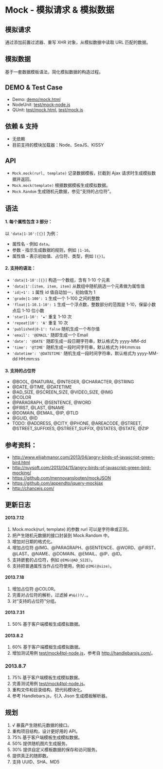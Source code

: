 # Mock - 模拟请求 & 模拟数据

## 模拟请求
通过添加前置过滤器、重写 XHR 对象，从模拟数据中读取 URL 匹配的数据。

## 模拟数据
基于一套数据模板语法，简化模拟数据的构造过程。

## DEMO & Test Case
* Demo: [demo/mock.html](https://github.com/nuysoft/Mock/blob/master/demo/mock.html)
* NodeUnit: [test/mock-node.js](https://github.com/nuysoft/Mock/blob/master/test/mock-node.js)
* QUnit: [test/mock.html](https://github.com/nuysoft/Mock/blob/master/test/mock.html), [test/mock.js](https://github.com/nuysoft/Mock/blob/master/test/mock.js)

## 依赖 & 支持
* 无依赖
* 目前支持的模块加载器：Node、SeaJS、KISSY

## API
* `Mock.mock(rurl, template)` 记录数据模板，拦截到 Ajax 请求时生成模拟数据并返回。
* `Mock.mock(template)` 根据数据模板生成模拟数据。
* `Mock.Random` 生成随机元数据，参见“支持的占位符”。

## 语法

#### 1. 每个属性包含 3 部分：

以 `'data|1-10':[{}]` 为例：
* 属性名 - 例如 `data`。
* 参数 - 指示生成数据的规则，例如 `|1-10`。
* 属性值 - 表示初始值、占位符、类型，例如 `[{}]`。

#### 2. 支持的语法：
* `'data|1-10':[{}]` 构造一个数组，含有 1-10 个元素
* `'data|1':[item, item, item]` 从数组中随机挑选一个元素做为属性值
* `'id|+1': 1` 属性 id 值自动加一，初始值为 1
* `'grade|1-100': 1` 生成一个 1-100 之间的整数
* `'float|1-10.1-10': 1` 生成一个浮点数，整数部分的范围是 1-10，保留小数点后 1-10 位小数
* `'star|1-10': '★'` 重复 1-10 次
* `'repeat|10': 'A'` 重复 10 次
* `'published|0-1': false` 随机生成一个布尔值
* `'email': '@EMAIL'` 随即生成一个 Email
* `'date': '@DATE'` 随即生成一段日期字符串，默认格式为 yyyy-MM-dd
* `'time': '@TIME'` 随机生成一段时间字符串，默认格式为 HH:mm:ss
* `'datetime': '@DATETIME'` 随机生成一段时间字符串，默认格式为 yyyy-MM-dd HH:mm:ss

#### 3. 支持的占位符
* @BOOL, @NATURAL, @INTEGER, @CHARACTER, @STRING
* @DATE, @TIME, @DATETIME
* @AD_SIZE, @SCREEN_SIZE, @VIDEO_SIZE, @IMG
* @COLOR
* @PARAGRAPH, @SENTENCE, @WORD
* @FIRST, @LAST, @NAME
* @DOMAIN, @EMAIL, @IP, @TLD
* @GUID, @ID
* TODO: @ADDRESS, @CITY, @PHONE, @AREACODE, @STREET, @STREET_SUFFIXES, @STREET_SUFFIX, @STATES, @STATE, @ZIP
    

## 参考资料：
* <http://www.elijahmanor.com/2013/04/angry-birds-of-javascript-green-bird.html>
* <http://nuysoft.com/2013/04/15/angry-birds-of-javascript-green-bird-mocking/>
* <https://github.com/mennovanslooten/mockJSON>
* <https://github.com/appendto/jquery-mockjax>
* <http://chancejs.com/>

## 更新日志

#### 2013.7.12
1. Mock.mock(rurl, template) 的参数 rurl 可以是字符串或正则。
1. 把产生随机元数据的接口封装到 Mock.Random 中。
1. 增加对日期的格式化。
1. 增加占位符 @IMG、@PARAGRAPH、@SENTENCE、@WORD、@FIRST、@LAST、@NAME、@DOMAIN、@EMAIL、@IP、@ID。
1. 支持嵌套的占位符，例如 `@IMG(@AD_SIZE)`。
1. 支持把普通属性当作占位符使用，例如 `@IMG(@size)`。

#### 2013.7.18
1. 增加占位符 @COLOR。
1. 完善对占位符的解析，过滤掉 `#%&()?/.`。
1. 对“支持的占位符”分组。

#### 2013.7.31
1. 50% 基于客户端模板生成模拟数据。

#### 2013.8.2
1. 60% 基于客户端模板生成模拟数据。
1. 增加测试用例 [test/mock4tpl-node.js](https://github.com/nuysoft/Mock/blob/master/test/mock4tpl-node.js)，参考自 <http://handlebarsjs.com/>。

### 2013.8.7
1. 75% 基于客户端模板生成模拟数据。
1. 完善测试用例 [test/mock4tpl-node.js](https://github.com/nuysoft/Mock/blob/master/test/mock4tpl-node.js)。
1. 重构文件和目录结构，把代码模块化。
1. 参考 Handlebars.js，引入 Jison 生成模板解析器。

## 规划
1. √ 暴露产生随机元数据的接口。
1. 重构项目结构，设计更好用的 API。
1. 75% 基于客户端模板生成模拟数据。
1. 50% 提供随机图片生成服务。
1. 30% 提供自定义模板数据的保存和访问服务。
1. 提供真正的随即数。
1. 支持 UUID、SHA、MD5